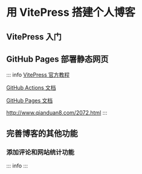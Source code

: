 # 用 VitePress 搭建个人博客

## VitePress 入门

## GitHub Pages 部署静态网页

::: info
[VitePress 官方教程](https://vitepress.dev/zh/guide/deploy#github-pages)

[GitHub Actions 文档](https://docs.github.com/zh/actions)

[GitHub Pages 文档](https://docs.github.com/zh/enterprise-server@3.10/pages)

http://www.qianduan8.com/2072.html
:::

## 完善博客的其他功能

### 添加评论和网站统计功能 

::: info
:::

